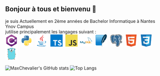 ## Bonjour à tous et bienvenu 👋

je suis Actuellement en 2ème années de Bachelor Informatique à Nantes Ynov Campus
<br>
jutilise principalement les langages suivant :
<br>
<img src="img\csharp-original.svg" title="C#" alt="C#" width="40" height="40"/>&nbsp;
<img src="img\python-original.svg" title="Python" alt="Python" width="40" height="40"/>&nbsp;
<img src="img\java-original.svg" title="Java" alt="Java" width="40" height="40"/>&nbsp;
<img src="img\typescript-original.svg" title="typescript" alt="typescript" width="40" height="40"/>&nbsp;
<img src="img\javascript-original.svg" title="javascript" alt="javascript" width="40" height="40"/>&nbsp;
<img src="img\mysql-original-wordmark.svg" title="mysql" alt="mysql" width="40" height="40"/>&nbsp;
<img src="img\sqlite-original.svg" title="sqlite" alt="sqlite" width="40" height="40"/>&nbsp;
<img src="img\postgresql-original.svg" title="postgresql" alt="postgresql" width="40" height="40"/>&nbsp;
<img src="img\html5-original.svg" title="html" alt="html" width="40" height="40"/>&nbsp;
<img src="img\css3-original.svg" title="css" alt="css" width="40" height="40"/>&nbsp;
<img src="img\go-original.svg" title="go" alt="go" width="40" height="40"/>&nbsp;

![MaxChevalier's GitHub stats](https://github-readme-stats.vercel.app/api?username=MaxChevalier&show_icons=true&theme=react)
![Top Langs](https://github-readme-stats.vercel.app/api/top-langs/?username=MaxChevalier&layout=compact&theme=react)